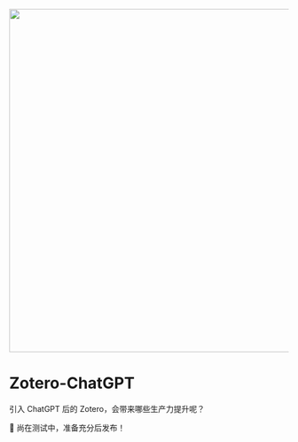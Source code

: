<p align="center">
  <img src="https://figurebed-iseex.oss-cn-hangzhou.aliyuncs.com/202303051239061.png" width=620 />
</p>

# Zotero-ChatGPT

引入 ChatGPT 后的 Zotero，会带来哪些生产力提升呢？

📌 尚在测试中，准备充分后发布！

